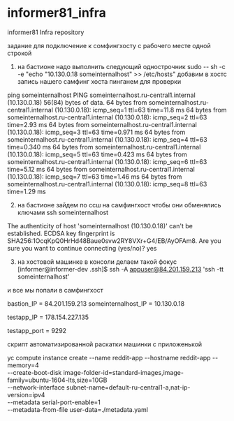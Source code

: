 # informer81_infra
informer81 Infra repository

задание для подключение к сомфингхосту с рабочего месте одной строкой
1. на бастионе надо выполнить следующий однострочник
sudo -- sh -c -e "echo "10.130.0.18 someinternalhost" >> /etc/hosts"
добавим в хостс запись нашего самфинг хоста
пинганем для проверки

ping someinternalhost
PING someinternalhost.ru-central1.internal (10.130.0.18) 56(84) bytes of data.
64 bytes from someinternalhost.ru-central1.internal (10.130.0.18): icmp_seq=1 ttl=63 time=11.8 ms
64 bytes from someinternalhost.ru-central1.internal (10.130.0.18): icmp_seq=2 ttl=63 time=2.93 ms
64 bytes from someinternalhost.ru-central1.internal (10.130.0.18): icmp_seq=3 ttl=63 time=0.971 ms
64 bytes from someinternalhost.ru-central1.internal (10.130.0.18): icmp_seq=4 ttl=63 time=0.340 ms
64 bytes from someinternalhost.ru-central1.internal (10.130.0.18): icmp_seq=5 ttl=63 time=0.423 ms
64 bytes from someinternalhost.ru-central1.internal (10.130.0.18): icmp_seq=6 ttl=63 time=5.12 ms
64 bytes from someinternalhost.ru-central1.internal (10.130.0.18): icmp_seq=7 ttl=63 time=1.46 ms
64 bytes from someinternalhost.ru-central1.internal (10.130.0.18): icmp_seq=8 ttl=63 time=1.29 ms

2. на бастионе зайдем по ссш на самфингхост чтобы они обменялись ключами
ssh someinternalhost

The authenticity of host 'someinternalhost (10.130.0.18)' can't be established.
ECDSA key fingerprint is SHA256:1OcqKpQ0HrHd48Baue0svw2RY8VXr+G4/EB/AyOFAm8.
Are you sure you want to continue connecting (yes/no)? yes


3. на хостовой машинке в консоли делаем такой фокус
[informer@informer-dev .ssh]$ ssh -A appuser@84.201.159.213 'ssh -tt someinternalhost'

и все мы попали в самфингхост



bastion_IP = 84.201.159.213
someinternalhost_IP = 10.130.0.18


testapp_IP = 178.154.227.135

testapp_port = 9292

скрипт автоматизированной раскатки машинки с приложенькой

yc compute instance create --name reddit-app --hostname reddit-app --memory=4 \
 --create-boot-disk image-folder-id=standard-images,image-family=ubuntu-1604-lts,size=10GB \
 --network-interface subnet-name=default-ru-central1-a,nat-ip-version=ipv4 \
 --metadata serial-port-enable=1 \
 --metadata-from-file user-data=./metadata.yaml
